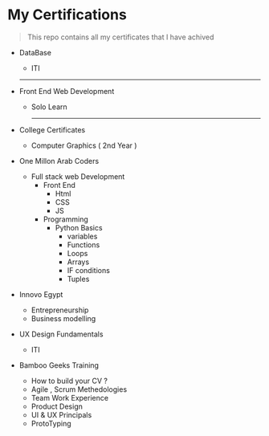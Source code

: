 # My Certifications
> This repo contains all my certificates that I have achived
> 
- DataBase
  - ITI 
  <hr>
- Front End Web Development
  - Solo Learn
    <hr>

- College Certificates
  - Computer Graphics ( 2nd Year )
  
- One Millon Arab Coders 
  - Full stack web Development
    - Front End
      - Html 
      - CSS
      -  JS
    - Programming
      - Python Basics
        - variables
        - Functions
        - Loops
        - Arrays
        - IF conditions
        - Tuples

- Innovo Egypt
  - Entrepreneurship
  - Business modelling
  
  
- UX Design Fundamentals
  - ITI

- Bamboo Geeks Training
    - How to build your CV ?
    - Agile , Scrum Methedologies
    - Team Work Experience 
    - Product Design 
    - UI & UX Principals
    - ProtoTyping
